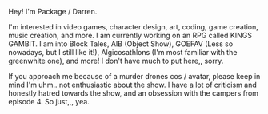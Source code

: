 Hey! I'm Package / Darren.

I'm interested in video games, character design, art, coding, game creation, music creation, and more.
I am currently working on an RPG called KINGS GAMBIT.
I am into Block Tales, AIB (Object Show), GOEFAV (Less so nowadays, but I still like it!), Algicosathlons (I'm most familiar with the greenwhite one), and more!
I don't have much to put here,, sorry.

If  you approach me because of a murder drones cos / avatar, please keep in mind I'm uhm.. not enthusiastic about the show. I have a lot of criticism and honestly hatred towards the show, and an obsession with the campers from episode 4. So just,,, yea.
